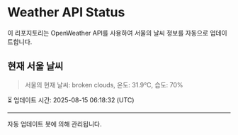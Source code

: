 
# Weather API Status

이 리포지토리는 OpenWeather API를 사용하여 서울의 날씨 정보를 자동으로 업데이트합니다.

## 현재 서울 날씨
> 서울의 현재 날씨: broken clouds, 온도: 31.9°C, 습도: 70%

⏳ 업데이트 시간: 2025-08-15 06:18:32 (UTC)

---
자동 업데이트 봇에 의해 관리됩니다.
